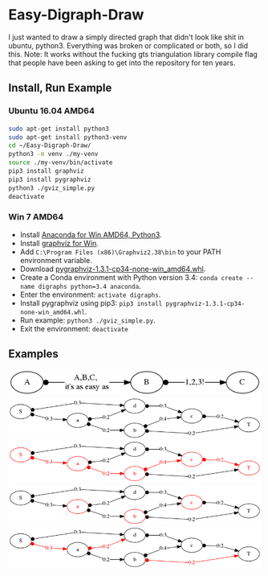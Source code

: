 # Easy-Digraph-Draw
I just wanted to draw a simply directed graph that didn't look like shit in ubuntu, python3. Everything was broken or complicated or both, so I did this. Note: It works without the fucking gts triangulation library compile flag that people have been asking to get into the repository for ten years.

## Install, Run Example

### Ubuntu 16.04 AMD64
```bash
sudo apt-get install python3
sudo apt-get install python3-venv
cd ~/Easy-Digraph-Draw/
python3 -m venv ./my-venv
source ./my-venv/bin/activate
pip3 install graphviz
pip3 install pygraphviz
python3 ./gviz_simple.py
deactivate
```

### Win 7 AMD64
* Install [Anaconda for Win AMD64, Python3][CONDA_WIN_AMD64_PY3].
* Install [graphviz for Win][GRAPHVIZ_4_WIN].
* Add `C:\Program Files (x86)\Graphviz2.38\bin` to your PATH environment variable. 
* Download [pygraphviz-1.3.1-cp34-none-win_amd64.whl][CONDA_WIN_AMD64_PY34_PYGRAPHVIZ].
* Create a Conda environment with Python version 3.4: `conda create --name digraphs python=3.4 anaconda`.
* Enter the environment: `activate digraphs`.
* Install pygraphviz using pip3: `pip3 install pygraphviz-1.3.1-cp34-none-win_amd64.whl`.
* Run example: `python3 ./gviz_simple.py`.
* Exit the environment: `deactivate`

## Examples

![example 0](https://github.com/darkhipo/Easy-Digraph-Draw/blob/master/examples/ABC.png "Example 0")
![example 1](https://github.com/darkhipo/Easy-Digraph-Draw/blob/master/examples/1.png "Example 1")
![example 2](https://github.com/darkhipo/Easy-Digraph-Draw/blob/master/examples/2.png "Example 2")
![example 3](https://github.com/darkhipo/Easy-Digraph-Draw/blob/master/examples/3.png "Example 3")
![example 4](https://github.com/darkhipo/Easy-Digraph-Draw/blob/master/examples/4.png "Example 4")

[CONDA_WIN_AMD64_PY3]: https://repo.continuum.io/archive/Anaconda3-4.4.0-Windows-x86_64.exe
[CONDA_WIN_AMD64_PY34_PYGRAPHVIZ]: http://www.lfd.uci.edu/~gohlke/pythonlibs/#pygraphviz
[GRAPHVIZ_4_WIN]: http://www.graphviz.org/Download_windows.php
